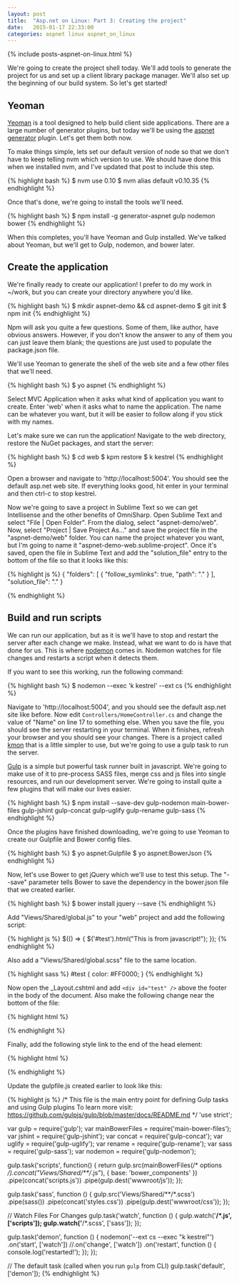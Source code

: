```yaml
---
layout: post
title:  "Asp.net on Linux: Part 3: Creating the project"
date:   2015-01-17 22:33:00
categories: aspnet linux aspnet_on_linux
---
```

{% include posts-aspnet-on-linux.html %}

We're going to create the project shell today.  We'll add tools to generate the project for us and set up a client library package manager.  We'll also set up the beginning of our build system.  So let's get started!

Yeoman
------

[Yeoman](http://yeoman.io/) is a tool designed to help build client side applications.  There are a large number of generator plugins, but today we'll be using the [aspnet generator](https://www.npmjs.com/package/generator-aspnet) plugin.  Let's get them both now.

To make things simple, lets set our default version of node so that we don't have to keep telling nvm which version to use.  We should have done this when we installed nvm, and I've updated that post to include this step.

{% highlight bash %}
$ nvm use 0.10
$ nvm alias default v0.10.35
{% endhighlight %}

Once that's done, we're going to install the tools we'll need.

{% highlight bash %}
$ npm install -g generator-aspnet gulp nodemon bower
{% endhighlight %}

When this completes, you'll have Yeoman and Gulp installed.  We've talked about Yeoman, but we'll get to Gulp, nodemon, and bower later.

Create the application
----------------------

We're finally ready to create our application!  I prefer to do my work in ~/work, but you can create your directory anywhere you'd like.

{% highlight bash %}
$ mkdir aspnet-demo && cd aspnet-demo
$ git init
$ npm init
{% endhighlight %}

Npm will ask you quite a few questions.  Some of them, like author, have obvious answers.  However, if you don't know the answer to any of them you can just leave them blank; the questions are just used to populate the package.json file.

We'll use Yeoman to generate the shell of the web site and a few other files that we'll need.

{% highlight bash %}
$ yo aspnet
{% endhighlight %}

Select MVC Application when it asks what kind of application you want to create.  Enter 'web' when it asks what to name the application.  The name can be whatever you want, but it will be easier to follow along if you stick with my names.

Let's make sure we can run the application!  Navigate to the web directory, restore the NuGet packages, and start the server:

{% highlight bash %}
$ cd web
$ kpm restore
$ k kestrel
{% endhighlight %}

Open a browser and navigate to 'http://localhost:5004'.  You should see the default asp.net web site.  If everything looks good, hit enter in your terminal and then ctrl-c to stop kestrel.

Now we're going to save a project in Sublime Text so we can get Intellisense and the other benefits of OmniSharp.  Open Sublime Text and select "File \| Open Folder".  From the dialog, select "aspnet-demo/web".  Now, select "Project \| Save Project As..." and save the project file in the "aspnet-demo/web" folder.  You can name the project whatever you want, but I'm going to name it "aspnet-demo-web.sublime-project".  Once it's saved, open the file in Sublime Text and add the "solution_file" entry to the bottom of the file so that it looks like this:

{% highlight js %}
{
  "folders":
  [
    {
      "follow_symlinks": true,
      "path": "."
    }
  ],
  "solution_file": "."
}

{% endhighlight %}

Build and run scripts
---------------------

We can run our application, but as it is we'll have to stop and restart the server after each change we make.  Instead, what we want to do is have that done for us.  This is where [nodemon](http://nodemon.io/) comes in.  Nodemon watches for file changes and restarts a script when it detects them.

If you want to see this working, run the following command:

{% highlight bash %}
$ nodemon --exec 'k kestrel' --ext cs
{% endhighlight %}

Navigate to 'http://localhost:5004', and you should see the default asp.net site like before.  Now edit `Controllers/HomeController.cs` and change the value of "Name" on line 17 to something else.  When you save the file, you should see the server restarting in your terminal.  When it finishes, refresh your browser and you should see your changes.  There is a project called [kmon](https://github.com/henriksen/kmon) that is a little simpler to use, but we're going to use a gulp task to run the server.

[Gulp](http://gulpjs.com/) is a simple but powerful task runner built in javascript.  We're going to make use of it to pre-process SASS files, merge css and js files into single resources, and run our development server.  We're going to install quite a few plugins that will make our lives easier.

{% highlight bash %}
$ npm install --save-dev gulp-nodemon main-bower-files gulp-jshint gulp-concat gulp-uglify gulp-rename gulp-sass
{% endhighlight %}

Once the plugins have finished downloading, we're going to use Yeoman to create our Gulpfile and Bower config files.

{% highlight bash %}
$ yo aspnet:Gulpfile
$ yo aspnet:BowerJson
{% endhighlight %}

Now, let's use Bower to get jQuery which we'll use to test this setup.  The "--save" parameter tells Bower to save the dependency in the bower.json file that we created earlier.

{% highlight bash %}
$ bower install jquery --save
{% endhighlight %}

Add "Views/Shared/global.js" to your "web" project and add the following script:

{% highlight js %}
$(() => {
  $('#test').html("This is from javascript!");
});
{% endhighlight %}

Also add a "Views/Shared/global.scss" file to the same location.

{% highlight sass %}
#test {
  color: #FF0000;
}
{% endhighlight %}

Now open the _Layout.cshtml and add `<div id="test" />` above the footer in the body of the document.  Also make the following change near the bottom of the file:

{% highlight html %}
<!-- Replace the following line -->
<script src="//ajax.googleapis.com/ajax/libs/jquery/1.11.1/jquery.min.js"></script>

<!-- With this -->
<script src="js/script.js"></script>
{% endhighlight %}

Finally, add the following style link to the end of the head element:

{% highlight html %}
<link rel="stylesheet" href="css/styles.css" />
{% endhighlight %}

Update the gulpfile.js created earlier to look like this:

{% highlight js %}
/*
This file is the main entry point for defining Gulp tasks and using Gulp plugins
To learn more visit: https://github.com/gulpjs/gulp/blob/master/docs/README.md
*/
'use strict';

var gulp = require('gulp');
var mainBowerFiles = require('main-bower-files');
var jshint = require('gulp-jshint');
var concat = require('gulp-concat');
var uglify = require('gulp-uglify');
var rename = require('gulp-rename');
var sass = require('gulp-sass');
var nodemon = require('gulp-nodemon');

gulp.task('scripts', function() {
    return gulp.src(mainBowerFiles(/* options */).concat("Views/Shared/**/*.js"), { base: 'bower_components' })
      .pipe(concat('scripts.js'))
      .pipe(gulp.dest('wwwroot/js'));
});

gulp.task('sass', function () {
    gulp.src('Views/Shared/**/*.scss')
        .pipe(sass())
      .pipe(concat('styles.css'))
        .pipe(gulp.dest('wwwroot/css'));
});

// Watch Files For Changes
gulp.task('watch', function () {
  gulp.watch('**/*.js', ['scripts']);
  gulp.watch('**/*.scss', ['sass']);
});

gulp.task('demon', function () {
  nodemon('--ext cs --exec "k kestrel"')
    .on('start', ['watch'])
    //.on('change', ['watch'])
    .on('restart', function () {
      console.log('restarted!');
    });
});

// The default task (called when you run `gulp` from CLI)
gulp.task('default', ['demon']);
{% endhighlight %}